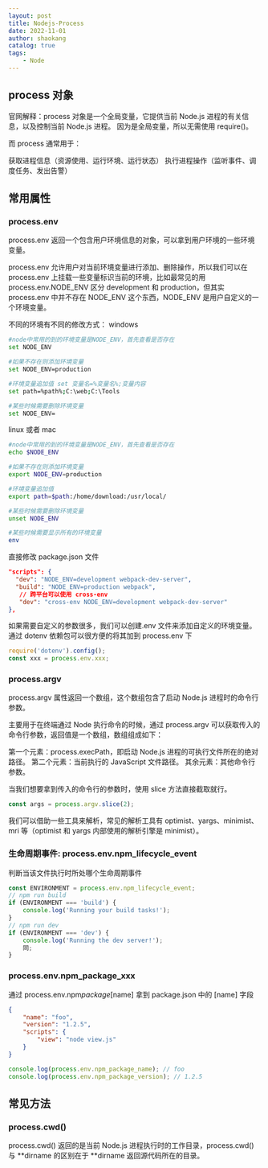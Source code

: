 ```yaml
---
layout: post
title: Nodejs-Process
date: 2022-11-01
author: shaokang
catalog: true
tags:
    - Node
---
```


## process 对象

官网解释：process 对象是一个全局变量，它提供当前 Node.js 进程的有关信息，以及控制当前 Node.js 进程。 因为是全局变量，所以无需使用 require()。

而 process 通常用于：

获取进程信息（资源使用、运行环境、运行状态）
执行进程操作（监听事件、调度任务、发出告警）

## 常用属性

### process.env

process.env 返回一个包含用户环境信息的对象，可以拿到用户环境的一些环境变量。

process.env 允许用户对当前环境变量进行添加、删除操作，所以我们可以在 process.env 上挂载一些变量标识当前的环境，比如最常见的用 process.env.NODE_ENV 区分 development 和 production，但其实 process.env 中并不存在 NODE_ENV 这个东西，NODE_ENV 是用户自定义的一个环境变量。

不同的环境有不同的修改方式：
windows

```bash
#node中常用的到的环境变量是NODE_ENV，首先查看是否存在
set NODE_ENV

#如果不存在则添加环境变量
set NODE_ENV=production

#环境变量追加值 set 变量名=%变量名%;变量内容
set path=%path%;C:\web;C:\Tools

#某些时候需要删除环境变量
set NODE_ENV=

```

linux 或者 mac

```bash
#node中常用的到的环境变量是NODE_ENV，首先查看是否存在
echo $NODE_ENV

#如果不存在则添加环境变量
export NODE_ENV=production

#环境变量追加值
export path=$path:/home/download:/usr/local/

#某些时候需要删除环境变量
unset NODE_ENV

#某些时候需要显示所有的环境变量
env
```

直接修改 package.json 文件

```json
"scripts": {
  "dev": "NODE_ENV=development webpack-dev-server",
  "build": "NODE_ENV=production webpack",
   // 跨平台可以使用 cross-env
   "dev": "cross-env NODE_ENV=development webpack-dev-server"
},
```

如果需要自定义的参数很多，我们可以创建.env 文件来添加自定义的环境变量。
通过 dotenv 依赖包可以很方便的将其加到 process.env 下

```js
require('dotenv').config();
const xxx = process.env.xxx;
```

### process.argv

process.argv 属性返回一个数组，这个数组包含了启动 Node.js 进程时的命令行参数。

主要用于在终端通过 Node 执行命令的时候，通过 process.argv 可以获取传入的命令行参数，返回值是一个数组，数组组成如下：

第一个元素：process.execPath，即启动 Node.js 进程的可执行文件所在的绝对路径。
第二个元素：当前执行的 JavaScript 文件路径。
其余元素：其他命令行参数。

当我们想要拿到传入的命令行的参数时，使用 slice 方法直接截取就行。

```js
const args = process.argv.slice(2);
```

我们可以借助一些工具来解析，常见的解析工具有 optimist、yargs、minimist、mri 等（optimist 和 yargs 内部使用的解析引擎是 minimist）。

### 生命周期事件: process.env.npm_lifecycle_event

判断当该文件执行时所处哪个生命周期事件

```js
const ENVIRONMENT = process.env.npm_lifecycle_event;
// npm run build
if (ENVIRONMENT === 'build') {
    console.log('Running your build tasks!');
}
// npm run dev
if (ENVIRONMENT === 'dev') {
    console.log('Running the dev server!');
    同;
}
```

### process.env.npm_package_xxx

通过 process.env.npm*package*[name] 拿到 package.json 中的 [name] 字段

```json
{
    "name": "foo",
    "version": "1.2.5",
    "scripts": {
        "view": "node view.js"
    }
}
```

```js
console.log(process.env.npm_package_name); // foo
console.log(process.env.npm_package_version); // 1.2.5
```

## 常见方法

### process.cwd()

process.cwd() 返回的是当前 Node.js 进程执行时的工作目录，process.cwd() 与 **dirname 的区别在于 **dirname 返回源代码所在的目录。
